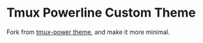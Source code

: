 # Tmux Powerline Custom Theme

Fork from [tmux-power theme](https://github.com/wfxr/tmux-power), and make it more minimal.
